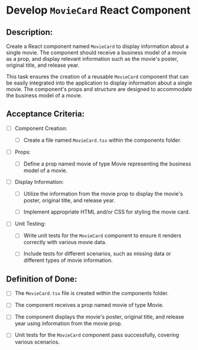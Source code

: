 # Develop `MovieCard` React Component

## Description: 

Create a React component named `MovieCard` to display information about a single movie. The component should receive a business model of a movie as a prop, and display relevant information such as the movie\'s poster, original title, and release year.

This task ensures the creation of a reusable `MovieCard` component that can be easily integrated into the application to display information about a single movie. The component\'s props and structure are designed to accommodate the business model of a movie.

## Acceptance Criteria:

- [ ] Component Creation:

    - [ ] Create a file named `MovieCard.tsx` within the components folder.

- [ ] Props:

    - [ ] Define a prop named movie of type Movie representing the business model of a movie.

- [ ] Display Information:

    - [ ] Utilize the information from the movie prop to display the movie\'s poster, original title, and release year.

    - [ ] Implement appropriate HTML and/or CSS for styling the movie card.

- [ ] Unit Testing:

    - [ ] Write unit tests for the `MovieCard` component to ensure it renders correctly with various movie data.

    - [ ] Include tests for different scenarios, such as missing data or different types of movie information.

## Definition of Done:

- [ ] The `MovieCard.tsx` file is created within the components folder.

- [ ] The component receives a prop named movie of type Movie.

- [ ] The component displays the movie\'s poster, original title, and release year using information from the movie prop.

- [ ] Unit tests for the `MovieCard` component pass successfully, covering various scenarios.
